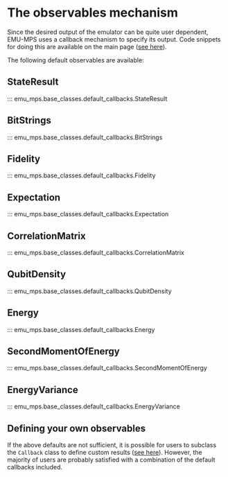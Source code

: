 # The observables mechanism

Since the desired output of the emulator can be quite user dependent, EMU-MPS uses a callback mechanism to specify its output.
Code snippets for doing this are available on the main page ([see here](index.md)).

The following default observables are available:

## StateResult
::: emu_mps.base_classes.default_callbacks.StateResult

## BitStrings
::: emu_mps.base_classes.default_callbacks.BitStrings

## Fidelity
::: emu_mps.base_classes.default_callbacks.Fidelity

## Expectation
::: emu_mps.base_classes.default_callbacks.Expectation

## CorrelationMatrix
::: emu_mps.base_classes.default_callbacks.CorrelationMatrix

## QubitDensity
::: emu_mps.base_classes.default_callbacks.QubitDensity

## Energy
::: emu_mps.base_classes.default_callbacks.Energy

## SecondMomentOfEnergy
::: emu_mps.base_classes.default_callbacks.SecondMomentOfEnergy

## EnergyVariance
::: emu_mps.base_classes.default_callbacks.EnergyVariance


## Defining your own observables
If the above defaults are not sufficient, it is possible for users to subclass the
`Callback` class to define custom results ([see here](base_classes.md#callback)). However, the majority of users are probably satisfied with a combination of the default callbacks included.

